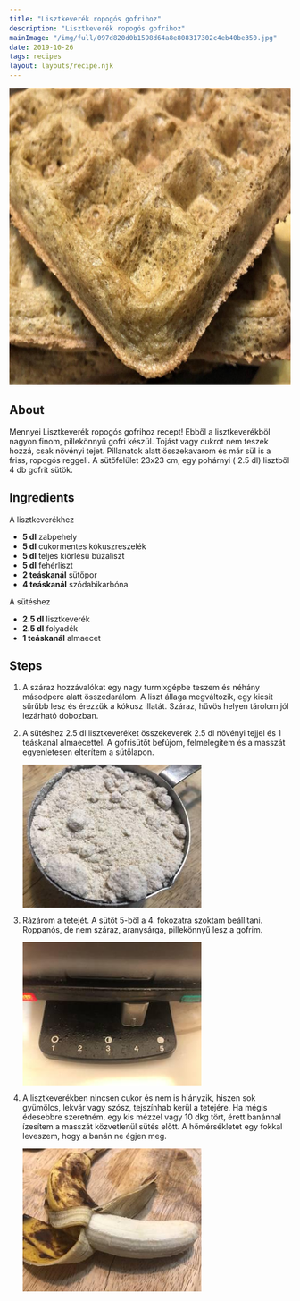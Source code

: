 ```yaml
---
title: "Lisztkeverék ropogós gofrihoz"
description: "Lisztkeverék ropogós gofrihoz"
mainImage: "/img/full/097d820d0b1598d64a8e808317302c4eb40be350.jpg"
date: 2019-10-26
tags: recipes
layout: layouts/recipe.njk
---
```

                        
<p align="center"><a href="https://cookpad.com/hu/receptek/10915110-lisztkeverek-ropogos-gofrihoz" rel="Recipe source page"><img width="751" height="532" src="/img/full/097d820d0b1598d64a8e808317302c4eb40be350.jpg"/></a></p>

## About
Mennyei Lisztkeverék ropogós gofrihoz recept! Ebből  a lisztkeverékböl nagyon finom, pillekönnyű gofri készül. Tojást vagy cukrot nem teszek hozzá, csak növényi tejet. Pillanatok alatt összekavarom és már sül is a  friss, ropogós reggeli. A sütőfelület 23x23 cm, egy pohárnyi ( 2.5 dl) lisztből 4 db gofrit sütök.

>  

## Ingredients

A lisztkeverékhez
* **5 dl** zabpehely
* **5 dl** cukormentes kókuszreszelék
* **5 dl** teljes kiőrlésü búzaliszt
* **5 dl** fehérliszt
* **2 teáskanál** sütőpor
* **4 teáskanál** szódabikarbóna

A sütéshez
* **2.5 dl** lisztkeverék
* **2.5 dl** folyadék
* **1 teáskanál** almaecet

## Steps

1. A száraz hozzávalókat egy nagy turmixgépbe teszem és néhány másodperc alatt összedarálom. A liszt állaga megváltozik, egy kicsit sűrűbb lesz és érezzük a kókusz illatát. Száraz, hűvös helyen tárolom jól lezárható dobozban.
 
    <div style="clear: both"/>

2. A sütéshez 2.5 dl lisztkeveréket összekeverek 2.5 dl növényi tejjel és 1 teáskanál almaecettel. A gofrisütőt befújom, felmelegítem és a masszát egyenletesen elterítem a sütőlapon.
 
    <p><img width="320" height="256" align="left" src="/img/full/d45c99bb67b0d37a07a1c2afd4c2c330e5d4eecc.jpg"/></p><div style="clear: both"/>

3. Rázárom a tetejét. A sütőt 5-böl a 4. fokozatra szoktam beállítani. Roppanós, de nem száraz, aranysárga, pillekönnyű lesz a gofrim.
 
    <p><img width="320" height="256" align="left" src="/img/full/46ca77febb26a415245dcb3d0946f74864680299.jpg"/></p><div style="clear: both"/>

4. A lisztkeverékben nincsen cukor és nem is hiányzik, hiszen sok gyümölcs, lekvár vagy szósz, tejszínhab kerül a tetejére. Ha mégis édesebbre szeretném, egy kis mézzel vagy 10 dkg tört, érett banánnal ízesítem a masszát közvetlenül sütés előtt. A hőmérsékletet egy fokkal leveszem, hogy a banán ne égjen meg.
 
    <p><img width="320" height="256" align="left" src="/img/full/352224b862468cd1f316bfcde2b7acc538991a4b.jpg"/></p><div style="clear: both"/>

